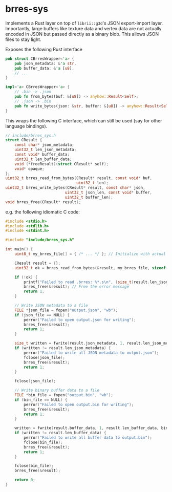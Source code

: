 # brres-sys

Implements a Rust layer on top of `librii::g3d`'s JSON export-import layer. Importantly, large buffers like texture data and vertex data are not actually encoded in JSON but passed directly as a binary blob. This allows JSON files to stay light.

Exposes the following Rust interface
```rs
pub struct CBrresWrapper<'a> {
    pub json_metadata: &'a str,
    pub buffer_data: &'a [u8],
    // ...
}

impl<'a> CBrresWrapper<'a> {
	// .bin -> .json
    pub fn from_bytes(buf: &[u8]) -> anyhow::Result<Self>;
    // .json -> .bin
    pub fn write_bytes(json: &str, buffer: &[u8]) -> anyhow::Result<Self>;
}
```

This wraps the following C interface, which can still be used (say for other language bindings).
```c
// include/brres_sys.h
struct CResult {
	const char* json_metadata;
	uint32_t len_json_metadata;
	const void* buffer_data;
	uint32_t len_buffer_data;
	void (*freeResult)(struct CResult* self);
	void* opaque;
};
uint32_t brres_read_from_bytes(CResult* result, const void* buf,
                               uint32_t len);
uint32_t brres_write_bytes(CResult* result, const char* json,
                          uint32_t json_len, const void* buffer,
                          uint32_t buffer_len);
void brres_free(CResult* result);
```
e.g. the following idiomatic C code:
```c
#include <stdio.h>
#include <stdlib.h>
#include <stdint.h>

#include "include/brres_sys.h"

int main() {
	uint8_t my_brres_file[] = { /* ... */ }; // Initialize with actual .brres file data

	CResult result = {};
	uint32_t ok = brres_read_from_bytes(&result, my_brres_file, sizeof(my_brres_file));

	if (!ok) {
		printf("Failed to read .brres: %*.s\n", (size_t)result.len_json_metadata, result.json_metadata);
		brres_free(&result); // Free the error message
		return 1;
	}

	// Write JSON metadata to a file
	FILE *json_file = fopen("output.json", "wb");
	if (json_file == NULL) {
		perror("Failed to open output.json for writing");
		brres_free(&result);
		return 1;
	}

	size_t written = fwrite(result.json_metadata, 1, result.len_json_metadata, json_file);
	if (written != result.len_json_metadata) {
		perror("Failed to write all JSON metadata to output.json");
		fclose(json_file);
		brres_free(&result);
		return 1;
	}

	fclose(json_file);

	// Write binary buffer data to a file
	FILE *bin_file = fopen("output.bin", "wb");
	if (bin_file == NULL) {
		perror("Failed to open output.bin for writing");
		brres_free(&result);
		return 1;
	}

	written = fwrite(result.buffer_data, 1, result.len_buffer_data, bin_file);
	if (written != result.len_buffer_data) {
		perror("Failed to write all buffer data to output.bin");
		fclose(bin_file);
		brres_free(&result);
		return 1;
	}

	fclose(bin_file);
	brres_free(&result);

	return 0;
}

```
